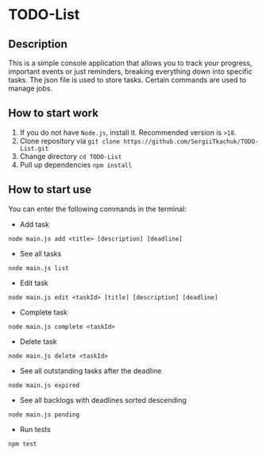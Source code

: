 # TODO-List

## Description

This is a simple console application that allows you to track your progress, important events or just reminders, 
breaking everything down into specific tasks. The json file is used to store tasks. Certain commands are used to manage jobs.

## How to start work

1. If you do not have `Node.js`, install it. Recommended version is `>18`.  
2. Clone repository via `git clone https://github.com/SergiiTkachuk/TODO-List.git` 
3. Change directory `cd TODO-List`
4. Pull up dependencies `npm install`

## How to start use

You can enter the following commands in the terminal:

- Add task
```
node main.js add <title> [description] [deadline]
```
- See all tasks
```
node main.js list
```
- Edit task
```
node main.js edit <taskId> [title] [description] [deadline]
```
- Complete task
```
node main.js complete <taskId>
```
- Delete task
```
node main.js delete <taskId>
```
- See all outstanding tasks after the deadline
```
node main.js expired
```
- See all backlogs with deadlines sorted descending
```
node main.js pending
```
- Run tests
```
npm test
```
